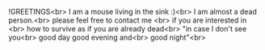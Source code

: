 !GREETINGS\<br>
I am a mouse living in the sink :)\<br>
I am almost a dead person.\<br>
please feel free to contact me \<br>
if you are interested in \<br>
how to survive as if you are already dead\<br>
"in case I don't see you\<br>
good day good evening and\<br>
good night"\<br>
